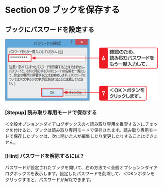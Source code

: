 # Section 09 ブックを保存する

## ブックにパスワードを設定する

![](003.png)

### [Stepup] 読み取り専用モードで保存する

＜全般オプション＞ダイアログボックスの＜読み取り専用を推奨する＞にチェックを付けると、ブックは読み取り専用モードで保存されます。読み取り専用モードで保存したブックは、次に開いた人が編集したり変更したりすることはできません。

### [Hint] パスワードを解除するには？

パスワードが設定されたブックを開いて、右の方法で＜全般オプション＞ダイアログボックスを表示します。設定したパスワードを削除して、＜OK＞ボタンをクリックすると、パスワードが解除できます。
